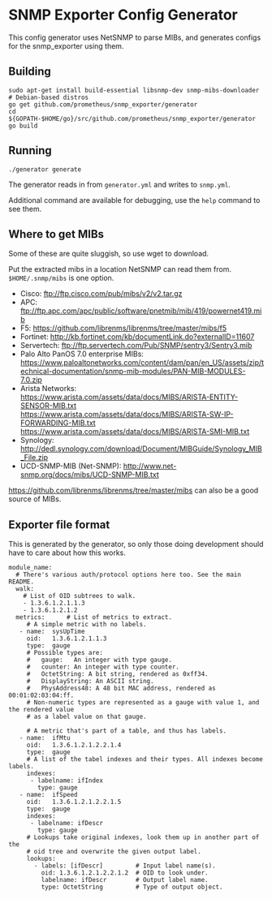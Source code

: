 
# SNMP Exporter Config Generator

This config generator uses NetSNMP to parse MIBs, and generates configs for the snmp_exporter using them.

## Building

```
sudo apt-get install build-essential libsnmp-dev snmp-mibs-downloader  # Debian-based distros
go get github.com/prometheus/snmp_exporter/generator
cd ${GOPATH-$HOME/go}/src/github.com/prometheus/snmp_exporter/generator
go build
```

## Running

```
./generator generate
```

The generator reads in from `generator.yml` and writes to `snmp.yml`.

Additional command are available for debugging, use the `help` command to see them.

## Where to get MIBs

Some of these are quite sluggish, so use wget to download.

Put the extracted mibs in a location NetSNMP can read them from. `$HOME/.snmp/mibs` is one option.

* Cisco: ftp://ftp.cisco.com/pub/mibs/v2/v2.tar.gz
* APC: ftp://ftp.apc.com/apc/public/software/pnetmib/mib/419/powernet419.mib
* F5: https://github.com/librenms/librenms/tree/master/mibs/f5
* Fortinet: http://kb.fortinet.com/kb/documentLink.do?externalID=11607
* Servertech: ftp://ftp.servertech.com/Pub/SNMP/sentry3/Sentry3.mib
* Palo Alto PanOS 7.0 enterprise MIBs: https://www.paloaltonetworks.com/content/dam/pan/en_US/assets/zip/technical-documentation/snmp-mib-modules/PAN-MIB-MODULES-7.0.zip
* Arista Networks: https://www.arista.com/assets/data/docs/MIBS/ARISTA-ENTITY-SENSOR-MIB.txt
                   https://www.arista.com/assets/data/docs/MIBS/ARISTA-SW-IP-FORWARDING-MIB.txt
                   https://www.arista.com/assets/data/docs/MIBS/ARISTA-SMI-MIB.txt
* Synology: http://dedl.synology.com/download/Document/MIBGuide/Synology_MIB_File.zip
* UCD-SNMP-MIB (Net-SNMP): http://www.net-snmp.org/docs/mibs/UCD-SNMP-MIB.txt

https://github.com/librenms/librenms/tree/master/mibs can also be a good source of MIBs.



## Exporter file format

This is generated by the generator, so only those doing development should
have to care about how this works.

```
module_name:
  # There's various auth/protocol options here too. See the main README.
  walk:
    # List of OID subtrees to walk.
    - 1.3.6.1.2.1.1.3
    - 1.3.6.1.2.1.2
  metrics:      # List of metrics to extract.
     # A simple metric with no labels.
   - name:  sysUpTime
     oid:   1.3.6.1.2.1.1.3
     type:  gauge
     # Possible types are:
     #   gauge:   An integer with type gauge.
     #   counter: An integer with type counter.
     #   OctetString: A bit string, rendered as 0xff34.
     #   DisplayString: An ASCII string.
     #   PhysAddress48: A 48 bit MAC address, rendered as 00:01:02:03:04:ff.
     # Non-numeric types are represented as a gauge with value 1, and the rendered value
     # as a label value on that gauge.

     # A metric that's part of a table, and thus has labels.
   - name:  ifMtu
     oid:   1.3.6.1.2.1.2.2.1.4
     type:  gauge
     # A list of the tabel indexes and their types. All indexes become labels.
     indexes:
      - labelname: ifIndex
        type: gauge
   - name:  ifSpeed
     oid:   1.3.6.1.2.1.2.2.1.5
     type:  gauge
     indexes:
      - labelname: ifDescr
        type: gauge
     # Lookups take original indexes, look them up in another part of the
     # oid tree and overwrite the given output label.
     lookups:
       - labels: [ifDescr]         # Input label name(s).
         oid: 1.3.6.1.2.1.2.2.1.2  # OID to look under.
         labelname: ifDescr        # Output label name.
         type: OctetString         # Type of output object.


```

